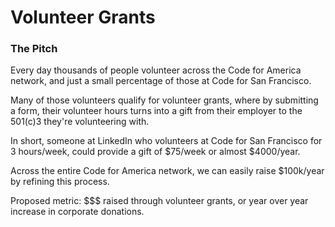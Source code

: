 # Volunteer Grants

### The Pitch

Every day thousands of people volunteer across the Code for America network, and just a small percentage of those at Code for San Francisco.

Many of those volunteers qualify for volunteer grants, where by submitting a form, their volunteer hours turns into a gift from their employer to the 501(c)3 they're volunteering with.

In short, someone at LinkedIn who volunteers at Code for San Francisco for 3 hours/week, could provide a gift of $75/week or almost $4000/year.

Across the entire Code for America network, we can easily raise $100k/year by refining this process.

Proposed metric: \$$$ raised through volunteer grants, or year over year increase in corporate donations.
